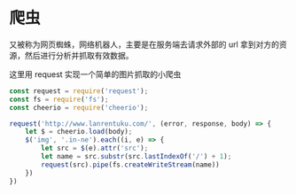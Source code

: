 # 爬虫
又被称为网页蜘蛛，网络机器人，主要是在服务端去请求外部的 url 拿到对方的资源，然后进行分析并抓取有效数据。

这里用 request 实现一个简单的图片抓取的小爬虫

```javascript
const request = require('request');
const fs = require('fs');
const cheerio = require('cheerio');

request('http://www.lanrentuku.com/', (error, response, body) => {
    let $ = cheerio.load(body);
    $('img', '.in-ne').each((i, e) => {
        let src = $(e).attr('src');
        let name = src.substr(src.lastIndexOf('/') + 1);
        request(src).pipe(fs.createWriteStream(name))
    })
})
```